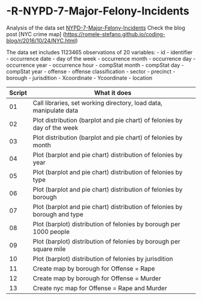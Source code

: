 # -R-NYPD-7-Major-Felony-Incidents

Analysis of the data set [NYPD-7-Major-Felony-Incidents](https://data.cityofnewyork.us/Public-Safety/NYPD-7-Major-Felony-Incidents/hyij-8hr7)
Check the blog post [NYC crime map] (https://romele-stefano.github.io/coding-blog/r/2016/10/24/NYC.html)

The data set includes 1123465 observations of 20 variables:
	- id
	- identifier
	- occurrence date
	- day of the week
	- occurrence month
	- occurrence day
	- occurrence year
	- occurrence hour
	- compStat month
	- compStat day
	- compStat year
	- offense
	- offense classification
	- sector
	- precinct
	- borough
	- jurisdition
	- Xcoordinate
	- Ycoordinate
	- location

	
| Script | What it does |
|--------|--------------|
| 01 | Call libraries, set working directory, load data, manipulate data |
| 02 | Plot distribution (barplot and pie chart) of felonies by day of the week |
| 03 | Plot distribution (barplot and pie chart) of felonies by month |
| 04 | Plot (barplot and pie chart) distribution of felonies by year |
| 05 | Plot (barplot and pie chart) distribution of felonies by type |
| 06 | Plot (barplot and pie chart) distribution of felonies by borough |
| 07 | Plot (barplot and pie chart) distribution of felonies by borough and type |
| 08 | Plot (barplot) distribution of felonies by borough per 1000 people |
| 09 | Plot (barplot) distribution of felonies by borough per square mile |
| 10 | Plot (barplot) distribution of felonies by jurisdition |
| 11 | Create map by borough for Offense = Rape |
| 12 | Create map by borough for Offense = Murder |
| 13 | Create nyc map for Offense = Rape and Murder |

